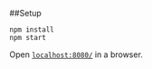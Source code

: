 ##Setup

```
npm install
npm start
```
Open [`localhost:8080/`](http://localhost:8080/) in a browser.